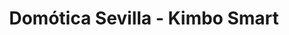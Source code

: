 ---
title: "Domótica Sevilla - Kimbo Smart"
url: /sevilla/domotica-sevilla-kimbo-smart/
shop: Allgemein
---